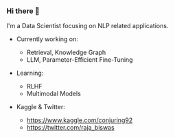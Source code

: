 ### Hi there 👋

I'm a Data Scientist focusing on NLP related applications.

-  Currently working on:
    * Retrieval, Knowledge Graph
    * LLM, Parameter-Efficient Fine-Tuning

-  Learning:
    * RLHF
    * Multimodal Models

- Kaggle & Twitter:
    * https://www.kaggle.com/conjuring92
    * https://twitter.com/raja_biswas
